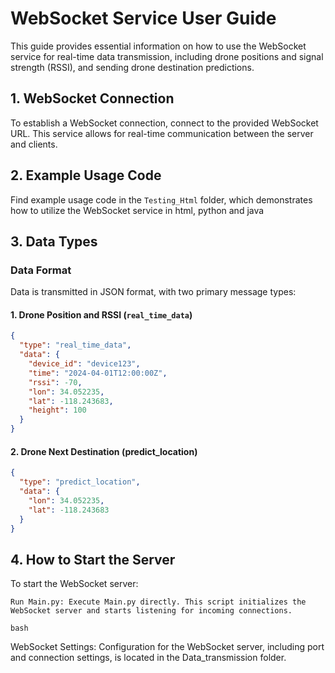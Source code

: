 # WebSocket Service User Guide

This guide provides essential information on how to use the WebSocket service for real-time data transmission, including drone positions and signal strength (RSSI), and sending drone destination predictions.

## 1. WebSocket Connection

To establish a WebSocket connection, connect to the provided WebSocket URL. This service allows for real-time communication between the server and clients.

## 2. Example Usage Code

Find example usage code in the `Testing_Html` folder, which demonstrates how to utilize the WebSocket service in html, python and java

## 3. Data Types

### Data Format
Data is transmitted in JSON format, with two primary message types:

#### 1. Drone Position and RSSI (`real_time_data`)
```json
{
  "type": "real_time_data",
  "data": {
    "device_id": "device123",
    "time": "2024-04-01T12:00:00Z",
    "rssi": -70,
    "lon": 34.052235,
    "lat": -118.243683,
    "height": 100
  }
}
```

#### 2. Drone Next Destination (predict_location)

```json
{
  "type": "predict_location",
  "data": {
    "lon": 34.052235,
    "lat": -118.243683
  }
}
```

## 4. How to Start the Server

To start the WebSocket server:

    Run Main.py: Execute Main.py directly. This script initializes the WebSocket server and starts listening for incoming connections.

    bash


WebSocket Settings: Configuration for the WebSocket server, including port and connection settings, is located in the Data_transmission folder.